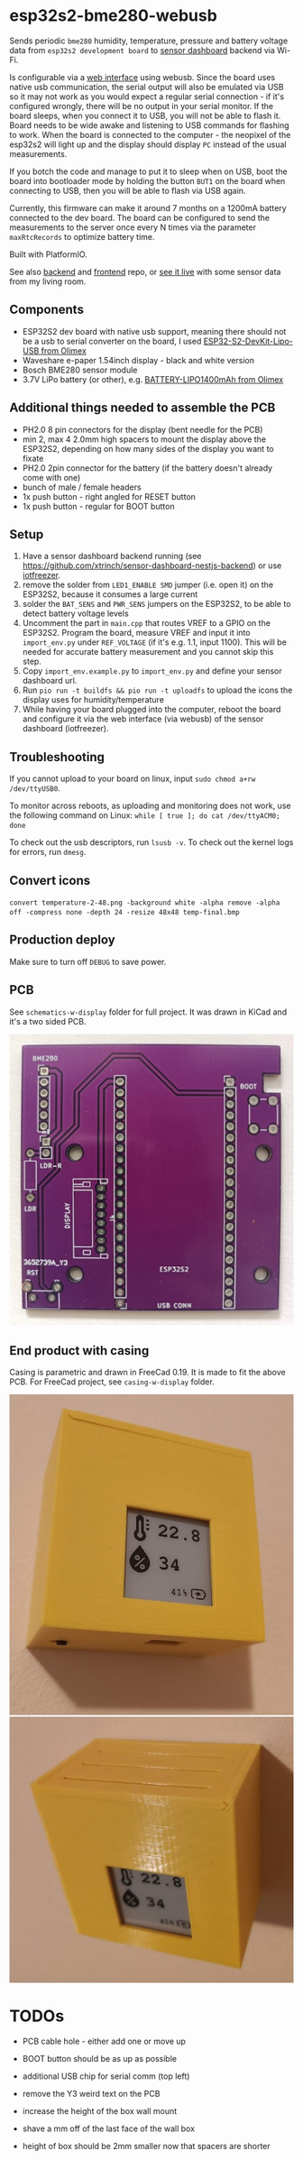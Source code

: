 # esp32s2-bme280-webusb

Sends periodic `bme280` humidity, temperature, pressure and battery voltage data from `esp32s2 development board` to [sensor dashboard](http://iotfreezer.com) backend via Wi-Fi. 

Is configurable via a [web interface](http://iotfreezer.com/) using webusb. Since the board uses native usb communication, the serial output will also be emulated via USB so it may not work as you would expect a regular serial connection - if it's configured wrongly, there will be no output in your serial monitor. If the board sleeps, when you connect it to USB, you will not be able to flash it. Board needs to be wide awake and listening to USB commands for flashing to work. When the board is connected to the computer - the neopixel of the esp32s2 will light up and the display should display `PC` instead of the usual measurements.

If you botch the code and manage to put it to sleep when on USB, boot the board into bootloader mode by holding the button `BUT1` on the board when connecting to USB, then you will be able to flash via USB again.

Currently, this firmware can make it around 7 months on a 1200mA battery connected to the dev board. The board can be configured to send the measurements to the server once every N times via the parameter `maxRtcRecords` to optimize battery time.

Built with PlatformIO.

See also [backend](https://github.com/xtrinch/sensor-dashboard-nestjs-backend) and [frontend](https://github.com/xtrinch/sensor-dashboard-react-frontend) repo, or [see it live](http://iotfreezer.com/) with some sensor data from my living room.


## Components
- ESP32S2 dev board with native usb support, meaning there should not be a usb to serial converter on the board, I used [ESP32-S2-DevKit-Lipo-USB from Olimex](https://www.olimex.com/Products/IoT/ESP32-S2/ESP32-S2-DevKit-Lipo-USB/open-source-hardware)
- Waveshare e-paper 1.54inch display - black and white version
- Bosch BME280 sensor module
- 3.7V LiPo battery (or other), e.g. [BATTERY-LIPO1400mAh from Olimex](https://www.olimex.com/Products/Power/BATTERY-LIPO1400mAh/)

## Additional things needed to assemble the PCB
- PH2.0 8 pin connectors for the display (bent needle for the PCB)
- min 2, max 4 2.0mm high spacers to mount the display above the ESP32S2, depending on how many sides of the display you want to fixate
- PH2.0 2pin connector for the battery (if the battery doesn't already come with one)
- bunch of male / female headers
- 1x push button - right angled for RESET button
- 1x push button - regular for BOOT button

## Setup

1. Have a sensor dashboard backend running (see https://github.com/xtrinch/sensor-dashboard-nestjs-backend) or use [iotfreezer](http://iotfreezer.com/).
2. remove the solder from `LED1_ENABLE SMD` jumper (i.e. open it) on the ESP32S2, because it consumes a large current 
3. solder the `BAT_SENS` and `PWR_SENS` jumpers on the ESP32S2, to be able to detect battery voltage levels
4. Uncomment the part in `main.cpp` that routes VREF to a GPIO on the ESP32S2. Program the board, measure VREF and input it into `import_env.py` under `REF_VOLTAGE` (if it's e.g. 1.1, input 1100). This will be needed for accurate battery measurement and you cannot skip this step.
5. Copy `import_env.example.py` to `import_env.py` and define your sensor dashboard url.
6. Run `pio run -t buildfs && pio run -t uploadfs` to upload the icons the display uses for humidity/temperature
7. While having your board plugged into the computer, reboot the board and configure it via the web interface (via webusb) of the sensor dashboard (iotfreezer).

## Troubleshooting

If you cannot upload to your board on linux, input `sudo chmod a+rw /dev/ttyUSB0`.

To monitor across reboots, as uploading and monitoring does not work, use the following command on Linux:
`while [ true ]; do cat /dev/ttyACM0; done`
 
To check out the usb descriptors, run `lsusb -v`. To check out the kernel logs for errors, run `dmesg`.
## Convert icons

 `convert temperature-2-48.png -background white -alpha remove -alpha off -compress none -depth 24 -resize 48x48 temp-final.bmp`


## Production deploy

Make sure to turn off `DEBUG` to save power.

## PCB

See `schematics-w-display` folder for full project. It was drawn in KiCad and it's a two sided PCB.

![Image of Yaktocat](https://github.com/xtrinch/esp32s2-bme280-webusb/blob/master/images/pcb.jpg)

## End product with casing

Casing is parametric and drawn in FreeCad 0.19. It is made to fit the above PCB. For FreeCad project, see `casing-w-display` folder.

![Image of Yaktocat](https://github.com/xtrinch/esp32s2-bme280-webusb/blob/master/images/casing1.jpg)
![Image of Yaktocat](https://github.com/xtrinch/esp32s2-bme280-webusb/blob/master/images/casing2.jpg)

# TODOs
- PCB cable hole - either add one or move up
- BOOT button should be as up as possible
- additional USB chip for serial comm (top left)
- remove the Y3 weird text on the PCB

- increase the height of the box wall mount
- shave a mm off of the last face of the wall box
- height of box should be 2mm smaller now that spacers are shorter
